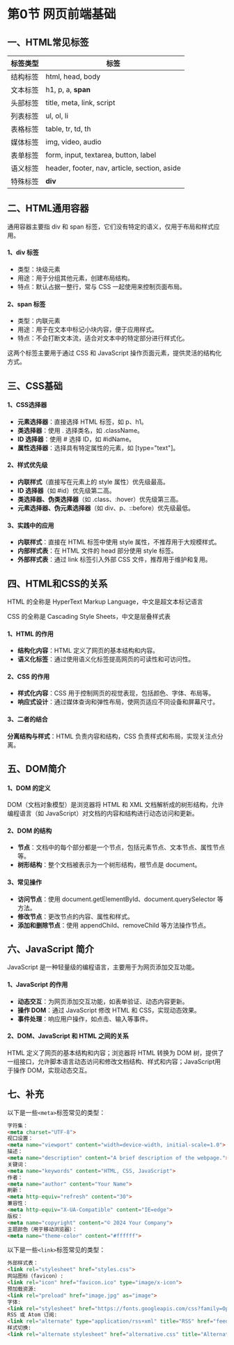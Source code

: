 # 第0节 网页前端基础

## 一、HTML常见标签

| 标签类型 | 标签                                         |
| -------- | -------------------------------------------- |
| 结构标签 | html, head, body                             |
| 文本标签 | h1, p, a, **span**                           |
| 头部标签 | title, meta, link, script                    |
| 列表标签 | ul, ol, li                                   |
| 表格标签 | table, tr, td, th                            |
| 媒体标签 | img, video, audio                            |
| 表单标签 | form, input, textarea, button, label         |
| 语义标签 | header, footer, nav, article, section, aside |
| 特殊标签 | **div**                                      |


## 二、HTML通用容器

通用容器主要指 div 和 span 标签，它们没有特定的语义，仅用于布局和样式应用。

#### 1、div 标签
- 类型：块级元素
- 用途：用于分组其他元素，创建布局结构。
- 特点：默认占据一整行，常与 CSS 一起使用来控制页面布局。

#### 2、span 标签
- 类型：内联元素
- 用途：用于在文本中标记小块内容，便于应用样式。
- 特点：不会打断文本流，适合对文本中的特定部分进行样式化。

这两个标签主要用于通过 CSS 和 JavaScript 操作页面元素，提供灵活的结构化方式。

## 三、CSS基础
#### 1、CSS选择器
- **元素选择器**：直接选择 HTML 标签，如 p、h1。
- **类选择器**：使用 . 选择类名，如 .className。
- **ID 选择器**：使用 # 选择 ID，如 #idName。
- **属性选择器**：选择具有特定属性的元素，如 [type="text"]。

#### 2、样式优先级
- **内联样式**（直接写在元素上的 style 属性）优先级最高。
- **ID 选择器**（如 #id）优先级第二高。
- **类选择器、伪类选择器**（如 .class、:hover）优先级第三高。
- **元素选择器、伪元素选择器**（如 div、p、::before）优先级最低。

#### 3、实践中的应用
- **内联样式**：直接在 HTML 标签中使用 style 属性，不推荐用于大规模样式。
- **内部样式表**：在 HTML 文件的 head 部分使用 style 标签。
- **外部样式表**：通过 link 标签引入外部 CSS 文件，推荐用于维护和复用。

## 四、HTML和CSS的关系
HTML 的全称是 HyperText Markup Language，中文是超文本标记语言

CSS 的全称是 Cascading Style Sheets，中文是层叠样式表

#### 1、HTML 的作用
- **结构化内容**：HTML 定义了网页的基本结构和内容。
- **语义化标签**：通过使用语义化标签提高网页的可读性和可访问性。

#### 2、CSS 的作用
- **样式化内容**：CSS 用于控制网页的视觉表现，包括颜色、字体、布局等。
- **响应式设计**：通过媒体查询和弹性布局，使网页适应不同设备和屏幕尺寸。

#### 3、二者的结合
**分离结构与样式**：HTML 负责内容和结构，CSS 负责样式和布局，实现关注点分离。

## 五、DOM简介
#### 1、DOM 的定义
DOM（文档对象模型）是浏览器将 HTML 和 XML 文档解析成的树形结构，允许编程语言（如 JavaScript）对文档的内容和结构进行动态访问和更新。

#### 2、DOM 的结构
- **节点**：文档中的每个部分都是一个节点，包括元素节点、文本节点、属性节点等。
- **树形结构**：整个文档被表示为一个树形结构，根节点是 document。

#### 3、常见操作
- **访问节点**：使用 document.getElementById、document.querySelector 等方法。
- **修改节点**：更改节点的内容、属性和样式。
- **添加和删除节点**：使用 appendChild、removeChild 等方法操作节点。

## 六、JavaScript 简介

JavaScript 是一种轻量级的编程语言，主要用于为网页添加交互功能。

#### 1、JavaScript 的作用
- **动态交互**：为网页添加交互功能，如表单验证、动态内容更新。
- **操作 DOM**：通过 JavaScript 修改 HTML 和 CSS，实现动态效果。
- **事件处理**：响应用户操作，如点击、输入等事件。

#### 2、DOM、JavaScript 和 HTML 之间的关系
HTML 定义了网页的基本结构和内容；浏览器将 HTML 转换为 DOM 树，提供了一组接口，允许脚本语言动态访问和修改文档结构、样式和内容；JavaScript用于操作 DOM，实现动态交互。

## 七、补充

以下是一些`<meta>`标签常见的类型：
```html
字符集：
<meta charset="UTF-8">
视口设置：
<meta name="viewport" content="width=device-width, initial-scale=1.0">
描述：
<meta name="description" content="A brief description of the webpage.">
关键词：
<meta name="keywords" content="HTML, CSS, JavaScript">
作者：
<meta name="author" content="Your Name">
刷新：
<meta http-equiv="refresh" content="30">
兼容性：
<meta http-equiv="X-UA-Compatible" content="IE=edge">
版权：
<meta name="copyright" content="© 2024 Your Company">
主题颜色（用于移动浏览器）：
<meta name="theme-color" content="#ffffff">
```

以下是一些`<link>`标签常见的类型：
```html
外部样式表：
<link rel="stylesheet" href="styles.css">
网站图标（favicon）:
<link rel="icon" href="favicon.ico" type="image/x-icon">
预加载资源:
<link rel="preload" href="image.jpg" as="image">
字体:
<link rel="stylesheet" href="https://fonts.googleapis.com/css?family=Open+Sans">
RSS 或 Atom 订阅:
<link rel="alternate" type="application/rss+xml" title="RSS" href="feed.xml">
样式切换:
<link rel="alternate stylesheet" href="alternative.css" title="Alternative Style">
```
